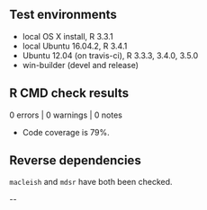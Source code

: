 ## Test environments
* local OS X install, R 3.3.1
* local Ubuntu 16.04.2, R 3.4.1
* Ubuntu 12.04 (on travis-ci), R 3.3.3, 3.4.0, 3.5.0
* win-builder (devel and release)

## R CMD check results

0 errors | 0 warnings | 0 notes

* Code coverage is 79%.

## Reverse dependencies

`macleish` and `mdsr` have both been checked.

--

